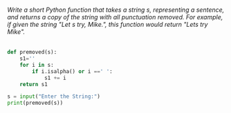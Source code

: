 
###### Write a short Python function that takes a string s, representing a sentence, and returns a copy of the string with all punctuation removed. For example, if given the string "Let s try, Mike.", this function would return "Lets try Mike".
 
```python
def premoved(s):
	s1=''
	for i in s:
		if i.isalpha() or i ==' ':
			s1 += i
	return s1

s = input("Enter the String:")
print(premoved(s))
```
